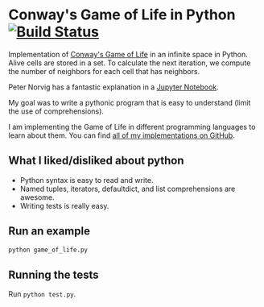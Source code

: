 # Conway's Game of Life in Python [![Build Status](https://travis-ci.org/domoritz/gameoflife-python.svg?branch=master)](https://travis-ci.org/domoritz/gameoflife-python)

Implementation of [Conway's Game of Life](https://en.wikipedia.org/wiki/Conway's_Game_of_Life) in an infinite space in Python. Alive cells are stored in a set. To calculate the next iteration, we compute the number of neighbors for each cell that has neighbors.

Peter Norvig has a fantastic explanation in a [Jupyter Notebook](https://nbviewer.jupyter.org/url/norvig.com/ipython/Life.ipynb).

My goal was to write a pythonic program that is easy to understand (limit the use of comprehensions).

I am implementing the Game of Life in different programming languages to learn about them. You can find [all of my implementations on GitHub](https://github.com/domoritz?tab=repositories&q=gameoflife).


## What I liked/disliked about python

* Python syntax is easy to read and write.
* Named tuples, iterators, defaultdict, and list comprehensions are awesome.
* Writing tests is really easy.


## Run an example

```sh
python game_of_life.py
```


## Running the tests

Run `python test.py`.
